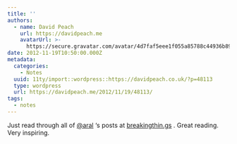 ```yaml
---
title: ''
authors:
  - name: David Peach
    url: https://davidpeach.me
    avatarUrl: >-
      https://secure.gravatar.com/avatar/4d7faf5eee1f055a85788c44936b8995eaab6dfb004e7854ec747ccb272e91ee?s=96&d=mm&r=g
date: 2012-11-19T10:50:00.000Z
metadata:
  categories:
    - Notes
  uuid: 11ty/import::wordpress::https://davidpeach.co.uk/?p=48113
  type: wordpress
  url: https://davidpeach.me/2012/11/19/48113/
tags:
  - notes
---
```

Just read through all of [@aral](https://twitter.com/aral) ‘s posts at [breakingthin.gs](http://breakingthin.gs) . Great reading. Very inspiring.